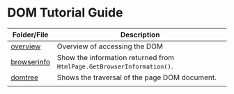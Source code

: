 # DOM Tutorial Guide

| Folder/File | Description |
| --- | --- |
| [overview](./overview.md) | Overview of accessing the DOM |
| [browserinfo](./browserinfo) | Show the information returned from `HtmlPage.GetBrowserInformation()`.  |
| [domtree](./domtree) | Shows the traversal of the page DOM document.  |
|  |  |